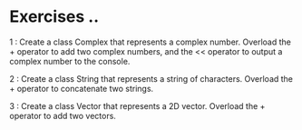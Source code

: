 # Exercises ..

1 : Create a class Complex that represents a complex number. Overload the + operator to add two complex numbers, and the << operator to output a complex number to the console.

2 : Create a class String that represents a string of characters. Overload the + operator to concatenate two strings.

3 : Create a class Vector that represents a 2D vector. Overload the + operator to add two vectors.